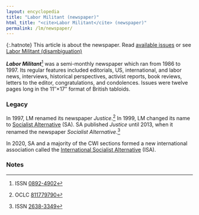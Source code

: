 ```yaml
---
layout: encyclopedia
title: "Labor Militant (newspaper)"
html_title: "<cite>Labor Militant</cite> (newspaper)"
permalink: /lm/newspaper/
---
```


{:.hatnote}
This article is about the newspaper.
Read [available issues](/lm/issues/) or see [Labor Militant (disambiguation)](/lm/)

<b><cite>Labor Militant</cite></b>[^labor-militant]
was a semi-monthly newspaper which ran from 1986 to 1997.
Its regular features included editorials, US, international, and labor news,
interviews, historical perspectives, activist reports, book reviews,
letters to the editor, congratulations, and condolences.
Issues were twelve pages long in the 11″×17″ format of British tabloids.

### Legacy

In 1997, LM renamed its newspaper <cite>Justice</cite>.[^justice]
In 1999, LM changed its name to
[Socialist Alternative](https://socialistalternative.org) (SA).
SA published <cite>Justice</cite> until 2013, when it renamed the newspaper
<cite>Socialist Alternative</cite>.[^socialist-alternative]

In 2020, SA and a majority of the <abbr>CWI</abbr> sections formed a new international association called the [International Socialist Alternative](https://internationalsocialist.net/)
(<abbr>ISA</abbr>).

### Notes

[^labor-militant]: <abbr>ISSN</abbr> <a rel="external" href="https://www.worldcat.org/title/labor-militant/oclc/15266902">0892-4902</a>
[^justice]: <abbr>OCLC</abbr> <a rel="external" href="https://www.worldcat.org/title/justice/oclc/811779790">811779790</a>
[^socialist-alternative]: <abbr>ISSN</abbr> <a rel="external" href="https://www.worldcat.org/title/socialist-alternative/oclc/905231108">2638-3349</a>